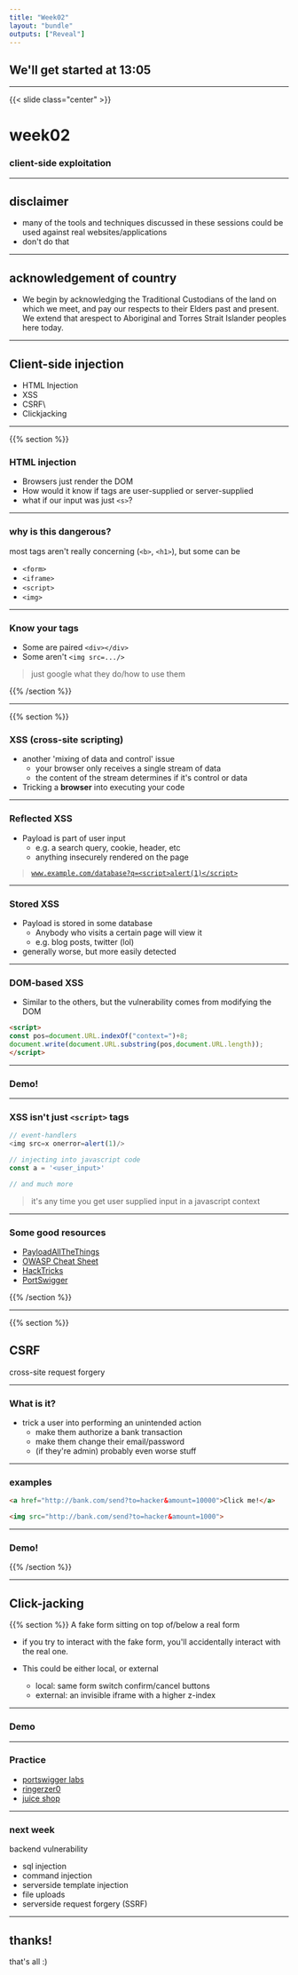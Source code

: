 ```yaml
---
title: "Week02"
layout: "bundle"
outputs: ["Reveal"]
---
```


## We'll get started at 13:05

---

{{< slide class="center" >}}
# week02
### client-side exploitation

---

## disclaimer
* many of the tools and techniques discussed in these sessions could be used against real websites/applications
* don't do that

---

## acknowledgement of country
* We begin by acknowledging the Traditional Custodians of the land on which we meet, and pay our respects to their Elders past and present. We extend that arespect to Aboriginal and Torres Strait Islander peoples here today.

---

## Client-side injection
* HTML Injection
* XSS
* CSRF\
* Clickjacking

---

{{% section %}}

### HTML injection
* Browsers just render the DOM
* How would it know if tags are user-supplied or server-supplied
* what if our input was just `<s>`?

---

### why is this dangerous?
most tags aren't really concerning (`<b>`, `<h1>`), but some can be
* `<form>`
* `<iframe>`
* `<script>`
* `<img>`

---

### Know your tags
* Some are paired `<div></div>`
* Some aren't `<img src=.../>`

> just google what they do/how to use them

{{% /section %}}

---

{{% section %}}

### XSS (cross-site scripting)
* another 'mixing of data and control' issue
    * your browser only receives a single stream of data
    * the content of the stream determines if it's control or data
* Tricking a **browser** into executing your code

---

### Reflected XSS
* Payload is part of user input
    * e.g. a search query, cookie, header, etc 
    * anything insecurely rendered on the page

> [`www.example.com/database?q=<script>alert(1)</script>`]()

---

### Stored XSS
* Payload is stored in some database
    * Anybody who visits a certain page will view it
    * e.g. blog posts, twitter (lol)
* generally worse, but more easily detected

---

### DOM-based XSS
* Similar to the others, but the vulnerability comes from modifying the DOM

```html
<script>
const pos=document.URL.indexOf("context=")+8;
document.write(document.URL.substring(pos,document.URL.length));
</script>
```

---

### Demo!

---

### XSS isn't just `<script>` tags
```javascript
// event-handlers
<img src=x onerror=alert(1)/>

// injecting into javascript code
const a = '<user_input>'

// and much more
```

> it's any time you get user supplied input in a javascript context

---

### Some good resources
* [PayloadAllTheThings](https://github.com/swisskyrepo/PayloadsAllTheThings/tree/master/XSS%20Injection)
* [OWASP Cheat Sheet](https://cheatsheetseries.owasp.org/cheatsheets/XSS_Filter_Evasion_Cheat_Sheet.html)
* [HackTricks](https://book.hacktricks.xyz/pentesting-web/xss-cross-site-scripting)
* [PortSwigger](https://portswigger.net/web-security/cross-site-scripting/cheat-sheet)

{{% /section %}}

---

{{% section %}}

## CSRF
cross-site request forgery

---

### What is it?
* trick a user into performing an unintended action
    * make them authorize a bank transaction
    * make them change their email/password
    * (if they're admin) probably even worse stuff

---

### examples

```html
<a href="http://bank.com/send?to=hacker&amount=10000">Click me!</a>

<img src="http://bank.com/send?to=hacker&amount=1000">
```

---

### Demo!

{{% /section %}}

---

## Click-jacking
{{% section %}}
A fake form sitting on top of/below a real form

* if you try to interact with the fake form, you'll accidentally interact with the real one. 

* This could be either local, or external
    * local: same form switch confirm/cancel buttons
    * external: an invisible iframe with a higher z-index

---

### Demo

---

### Practice
* [portswigger labs](https://portswigger.net/web-security/all-labs)
* [ringerzer0](https://ringzer0ctf.com/challenges)
* [juice shop](https://owasp.org/www-project-juice-shop/)

---

### next week
backend vulnerability
* sql injection 
* command injection
* serverside template injection
* file uploads
* serverside request forgery (SSRF)

---

## thanks!
that's all :)
